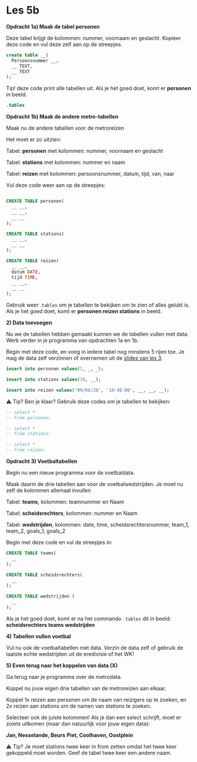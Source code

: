 # Les 5b

**Opdracht 1a) Maak de tabel personen**

Deze tabel krijgt de kolommen: nummer, voornaam en geslacht. Kopieer deze code en vul deze zelf aan op de streepjes.

```sql
create table __(
  Persoonsnummer __,
  __ TEXT,
  __ TEXT
);
```

Tip! deze code print alle tabellen uit. Als je het goed doet, komt er **personen** in beeld.

```sql
.tables
```

**Opdracht 1b) Maak de andere metro-tabellen**

Maak nu de andere tabellen voor de metroreizen

Het moet er zo uitzien:

Tabel: **personen** met kolommen: nummer, voornaam en geslacht&#x20;

Tabel: **stations** met kolommen: nummer en naam&#x20;

Tabel: **reizen** met kolommen: persoonsnummer, datum, tijd, van, naar

Vul deze code weer aan op de streepjes:

```sql

CREATE TABLE personen(
  __ __,
  __ __,
  __ __
);

CREATE TABLE stations(
  __ __,
  __ __
);

CREATE TABLE reizen(
  __ __,
  datum DATE,
  tijd TIME,
  __ __,
  __ __
);
```

Gebruik weer .`tables` om je tabellen te bekijken om te zien of alles gelukt is. Als je het goed doet, komt er **personen reizen stations** in beeld.

**2) Data toevoegen**

Nu we de tabellen hebben gemaakt kunnen we de tabellen vullen met data. Werk verder in je programma van opdrachten 1a en 1b.

Begin met deze code, en voeg in iedere tabel nog minstens 5 rijen toe. Je mag de data zelf verzinnen of overnemen uit de [slides van les 3](https://slides.com/felienne/pidk-k3-m2-l3#/19).

```sql
insert into personen values(1, _, _);

insert into stations values(38, __);

insert into reizen values('09/06/20', '10:48:00', __, __, __);
```

:warning: Tip? Ben je klaar? Gebruik deze codes om je tabellen te bekijken:

```sql
-- select *
-- from personen;

-- select *
-- from stations;

-- select *
-- from reizen;
```



**Opdracht 3) Voetbaltabellen**

Begin nu een nieuw programma voor de voetbaldata.&#x20;

Maak daarin de drie tabellen aan voor de voetbalwedstrijden. Je moet nu zelf de kolommen allemaal invullen

Tabel: **teams**, kolommen: teamnummer en Naam

Tabel: **scheidsrechters**, kolommen: nummer en Naam

Tabel: **wedstrijden**, kolommen: date, time, scheidsrechtersnummer, team\_1, team\_2, goals\_1, goals\_2

Begin met deze code en vul de streepjes in:

```sql
CREATE TABLE teams(
  __
);

CREATE TABLE scheidsrechters(
  __
);

CREATE TABLE wedstrijden (
  __
);
```

Als je het goed doet, komt er na het commando `.tables` dit in beeld: **scheidsrechters teams wedstrijden**

**4) Tabellen vullen voetbal**

Vul nu ook de voetbaltabellen met data. Verzin de data zelf of gebruik de laatste echte wedstrijden uit de eredivisie of het WK!

**5) Even terug naar het koppelen van data (X)**

Ga terug naar je programma over de metrodata.&#x20;

Koppel nu jouw eigen drie tabellen van de metroreizen aan elkaar.

Koppel 1x reizen aan personen om de naam van reizigers op te zoeken, en 2x reizen aan stations om de namen van stations te zoeken.

Selecteer ook de juiste kolommen! Als je dan een select schrijft, moet er zoiets uitkomen (maar dan natuurlijk voor jouw eigen data):

**Jan, Nesselande, Beurs**
**Piet, Coolhaven, Oostplein**

:warning: Tip? Je moet stations twee keer in from zetten omdat het twee keer gekoppeld moet worden. Geef de tabel twee keer een andere naam.

